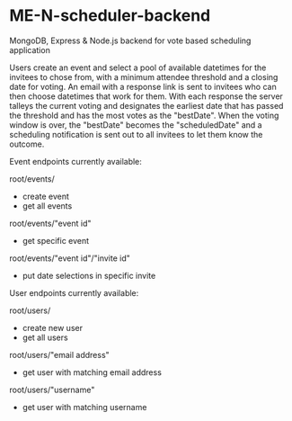 # ME-N-scheduler-backend
MongoDB, Express &amp; Node.js backend for vote based scheduling application

Users create an event and select a pool of available datetimes for the invitees to chose from, with a minimum attendee threshold and a closing date for voting. An email with a response link is sent to invitees who can then choose datetimes that work for them. With each response the server talleys the current voting and designates the earliest date that has passed the threshold and has the most votes as the "bestDate". When the voting window is over, the "bestDate" becomes the "scheduledDate" and a scheduling notification is sent out to all invitees to let them know the outcome.

Event endpoints currently available:

root/events/
* create event
* get all events

root/events/"event id"
* get specific event

root/events/"event id"/"invite id"
* put date selections in specific invite

User endpoints currently available:

root/users/
* create new user
* get all users

root/users/"email address"
* get user with matching email address

root/users/"username"
* get user with matching username